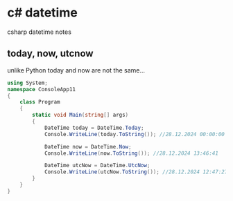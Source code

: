 # c# datetime
csharp datetime notes

## today, now, utcnow
unlike Python today and now are not the same...
```cs
using System;
namespace ConsoleApp11
{
    class Program
    {
        static void Main(string[] args)
        {
            DateTime today = DateTime.Today;
            Console.WriteLine(today.ToString()); //28.12.2024 00:00:00

            DateTime now = DateTime.Now;
            Console.WriteLine(now.ToString()); //28.12.2024 13:46:41

            DateTime utcNow = DateTime.UtcNow;
            Console.WriteLine(utcNow.ToString()); //28.12.2024 12:47:27
        }
    }
}
```